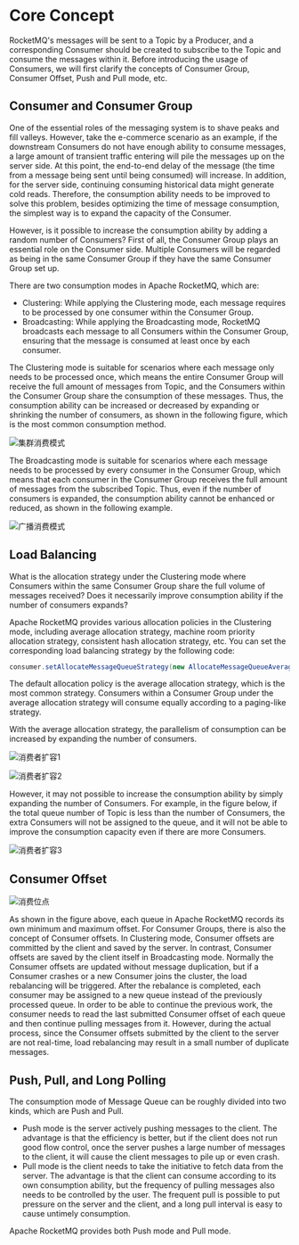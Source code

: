 # Core Concept

RocketMQ's messages will be sent to a Topic by a Producer, and a corresponding Consumer should be created to subscribe to the Topic and consume the messages within it. Before introducing the usage of Consumers, we will first clarify the concepts of Consumer Group, Consumer Offset, Push and Pull mode, etc.

## Consumer and Consumer Group

One of the essential roles of the messaging system is to shave peaks and fill valleys. However, take the e-commerce scenario as an example, if the downstream Consumers do not have enough ability to consume messages, a large amount of transient traffic entering will pile the messages up on the server side. At this point, the end-to-end delay of the message (the time from a message being sent until being consumed) will increase. In addition, for the server side, continuing consuming historical data might generate cold reads. Therefore, the consumption ability needs to be improved to solve this problem, besides optimizing the time of message consumption, the simplest way is to expand the capacity of the Consumer.

However, is it possible to increase the consumption ability by adding a random number of Consumers? First of all, the Consumer Group plays an essential role on the Consumer side. Multiple Consumers will be regarded as being in the same Consumer Group if they have the same Consumer Group set up.

There are two consumption modes in Apache RocketMQ, which are:

- Clustering: While applying the Clustering mode, each message requires to be processed by one consumer within the Consumer Group.
- Broadcasting: While applying the Broadcasting mode, RocketMQ broadcasts each message to all Consumers within the Consumer Group, ensuring that the message is consumed at least once by each consumer.

The Clustering mode is suitable for scenarios where each message only needs to be processed once, which means the entire Consumer Group will receive the full amount of messages from Topic, and the Consumers within the Consumer Group share the consumption of these messages. Thus, the consumption ability can be increased or decreased by expanding or shrinking the number of consumers, as shown in the following figure, which is the most common consumption method.

![集群消费模式](../picture/集群消费模式.png)

The Broadcasting mode is suitable for scenarios where each message needs to be processed by every consumer in the Consumer Group, which means that each consumer in the Consumer Group receives the full amount of messages from the subscribed Topic. Thus, even if the number of consumers is expanded, the consumption ability cannot be enhanced or reduced, as shown in the following example.

![广播消费模式](../picture/广播消费模式.png)

## Load Balancing

What is the allocation strategy under the Clustering mode where Consumers within the same Consumer Group share the full volume of messages received? Does it necessarily improve consumption ability if the number of consumers expands?

Apache RocketMQ provides various allocation policies in the Clustering mode, including average allocation strategy, machine room priority allocation strategy, consistent hash allocation strategy, etc. You can set the corresponding load balancing strategy by the following code:

```java
consumer.setAllocateMessageQueueStrategy(new AllocateMessageQueueAveragely());
```

The default allocation policy is the average allocation strategy, which is the most common strategy. Consumers within a Consumer Group under the average allocation strategy will consume equally according to a paging-like strategy.

With the average allocation strategy, the parallelism of consumption can be increased by expanding the number of consumers.

![消费者扩容1](../picture/消费者扩容1.jpeg)

![消费者扩容2](../picture/消费者扩容2.jpeg)

However, it may not possible to increase the consumption ability by simply expanding the number of Consumers. For example, in the figure below, if the total queue number of Topic is less than the number of Consumers, the extra Consumers will not be assigned to the queue, and it will not be able to improve the consumption capacity even if there are more Consumers.

![消费者扩容3](../picture/消费者扩容3.jpeg)

## Consumer Offset

![消费位点](../picture/消费位点.png)

As shown in the figure above, each queue in Apache RocketMQ records its own minimum and maximum offset. For Consumer Groups, there is also the concept of Consumer offsets. In Clustering mode, Consumer offsets are committed by the client and saved by the server. In contrast, Consumer offsets are saved by the client itself in Broadcasting mode. Normally the Consumer offsets are updated without message duplication, but if a Consumer crashes or a new Consumer joins the cluster, the load rebalancing will be triggered. After the rebalance is completed, each consumer may be assigned to a new queue instead of the previously processed queue. In order to be able to continue the previous work, the consumer needs to read the last submitted Consumer offset of each queue and then continue pulling messages from it. However, during the actual process, since the Consumer offsets submitted by the client to the server are not real-time, load rebalancing may result in a small number of duplicate messages.

## Push, Pull, and Long Polling

The consumption mode of Message Queue can be roughly divided into two kinds, which are Push and Pull.

- Push mode is the server actively pushing messages to the client. The advantage is that the efficiency is better, but if the client does not run good flow control, once the server pushes a large number of messages to the client, it will cause the client messages to pile up or even crash.
- Pull mode is the client needs to take the initiative to fetch data from the server. The advantage is that the client can consume according to its own consumption ability, but the frequency of pulling messages also needs to be controlled by the user. The frequent pull is possible to put pressure on the server and the client, and a long pull interval is easy to cause untimely consumption.

Apache RocketMQ provides both Push mode and Pull mode.